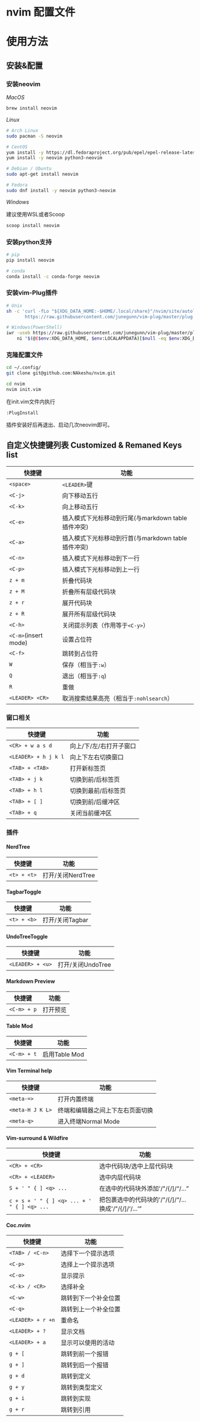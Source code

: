 # nvim 配置文件

# 使用方法

## 安装&配置

### 安装neovim

*MacOS*

```bash
brew install neovim
```

*Linux*

```bash
# Arch Linux
sudo pacman -S neovim

# CentOS
yum install -y https://dl.fedoraproject.org/pub/epel/epel-release-latest-8.noarch.rpm
yum install -y neovim python3-neovim

# Debian / Ubuntu
sudo apt-get install neovim

# Fedora
sudo dnf install -y neovim python3-neovim
```

*Windows*

建议使用WSL或者Scoop

```bash
scoop install neovim
```

### 安装python支持

```bash
# pip
pip install neovim

# conda
conda install -c conda-forge neovim
```

### 安装vim-Plug插件

```bash
# Unix
sh -c 'curl -fLo "${XDG_DATA_HOME:-$HOME/.local/share}"/nvim/site/autoload/plug.vim --create-dirs \
       https://raw.githubusercontent.com/junegunn/vim-plug/master/plug.vim'

# Windows(PowerShell)
iwr -useb https://raw.githubusercontent.com/junegunn/vim-plug/master/plug.vim |`
    ni "$(@($env:XDG_DATA_HOME, $env:LOCALAPPDATA)[$null -eq $env:XDG_DATA_HOME])/nvim-data/site/autoload/plug.vim" -Force
```

### 克隆配置文件

```bash
cd ~/.config/
git clone git@github.com:NAkeshu/nvim.git

cd nvim
nvim init.vim
```

在init.vim文件内执行

```vimscript
:PlugInstall
```

插件安装好后再退出、启动几次neovim即可。

## 自定义快捷键列表 Customized & Remaned Keys list

| 快捷键               | 功能                                               |
|----------------------|----------------------------------------------------|
| `<space>`            | `<LEADER>`键                                       |
| `<C-j>`              | 向下移动五行                                       |
| `<C-k>`              | 向上移动五行                                       |
| `<C-e>`              | 插入模式下光标移动到行尾(与markdown table插件冲突) |
| `<C-a>`              | 插入模式下光标移动到行首(与markdown table插件冲突) |
| `<C-n>`              | 插入模式下光标移动到下一行                         |
| `<C-p>`              | 插入模式下光标移动到上一行                         |
| `z + m`              | 折叠代码块                                         |
| `z + M`              | 折叠所有层级代码块                                 |
| `z + r`              | 展开代码块                                         |
| `z + R`              | 展开所有层级代码块                                 |
| `<C-h>`              | 关闭提示列表（作用等于`<C-y>`）                    |
| `<C-m>`(insert mode) | 设置占位符                                         |
| `<C-f>`              | 跳转到占位符                                       |
| `W`                  | 保存（相当于`:w`）                                 |
| `Q`                  | 退出（相当于`:q`)                                  |
| `R`                  | 重做                                               |
| `<LEADER> <CR>`      | 取消搜索结果高亮（相当于`:nohlsearch`）            |

### 窗口相关

| 快捷键               | 功能                    |
|----------------------|-------------------------|
| `<CR> + w a s d`     | 向上/下/左/右打开子窗口 |
| `<LEADER> + h j k l` | 向上下左右切换窗口      |
| `<TAB> + <TAB>`      | 打开新标签页            |
| `<TAB> + j k`        | 切换到前/后标签页       |
| `<TAB> + h l`        | 切换到最前/后标签页     |
| `<TAB> + [ ]`        | 切换到前/后缓冲区       |
| `<TAB> + q`          | 关闭当前缓冲区          |

### 插件

#### NerdTree

| 快捷键      | 功能              |
|-------------|-------------------|
| `<t> + <t>` | 打开/关闭NerdTree |

#### TagbarToggle

| 快捷键      | 功能            |
|-------------|-----------------|
| `<t> + <b>` | 打开/关闭Tagbar |


#### UndoTreeToggle

| 快捷键           | 功能              |
|------------------|-------------------|
| `<LEADER> + <u>` | 打开/关闭UndoTree |

#### Markdown Preview

| 快捷键      | 功能     |
|-------------|----------|
| `<C-m> + p` | 打开预览 |

#### Table Mod

| 快捷键      | 功能          |
|-------------|---------------|
| `<C-m> + t` | 启用Table Mod |

#### Vim Terminal help

| 快捷键           | 功能                             |
|------------------|----------------------------------|
| `<meta-=>`       | 打开内置终端                     |
| `<meta-H J K L>` | 终端和编辑器之间上下左右页面切换 |
| `<meta-q>`       | 进入终端Normal Mode              |

#### Vim-surround & Wildfire

| 快捷键                                      | 功能                                                            |
|---------------------------------------------|-----------------------------------------------------------------|
| `<CR> + <CR>`                               | 选中代码块/选中上层代码块                                       |
| `<CR> + <LEADER>`                           | 选中内层代码块                                                  |
| `S + ' " { ] <q> ...`                       | 在选中的代码块外添加'\/"\/{\/]\/<q>\/...                        |
| `c + s + ' " { ] <q> ... + ' " { ] <q> ...` | 把包裹选中的代码块的'\/"\/{\/]\/<q>\/...换成'\/"/{\/]\/<q>\/... |

#### Coc.nvim

| 快捷键            | 功能                 |
|-------------------|----------------------|
| `<TAB> / <C-n>`   | 选择下一个提示选项   |
| `<C-p>`           | 选择上一个提示选项   |
| `<C-o>`           | 显示提示             |
| `<C-k> / <CR>`    | 选择补全             |
| `<C-w>`           | 跳转到下一个补全位置 |
| `<C-q>`           | 跳转到上一个补全位置 |
| `<LEADER> + r +n` | 重命名               |
| `<LEADER> + ?`    | 显示文档             |
| `<LEADER> + a`    | 显示可以使用的活动   |
| `g + [`           | 跳转到前一个报错     |
| `g + ]`           | 跳转到后一个报错     |
| `g + d`           | 跳转到定义           |
| `g + y`           | 跳转到类型定义       |
| `g + i`           | 跳转到实现           |
| `g + r`           | 跳转到引用           |

